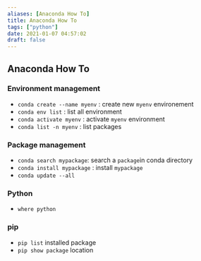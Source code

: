 ```yaml
---
aliases: [Anaconda How To]
title: Anaconda How To
tags: ["python"]
date: 2021-01-07 04:57:02
draft: false
---
```


## Anaconda How To

### Environment management

- `conda create --name myenv` : create new `myenv` environement
- `conda env list` : list all environment
- `conda activate myenv` : activate `myenv` environment
- `conda list -n myenv` : list packages

### Package management

- `conda search mypackage`: search a `package`in conda directory
- `conda install mypackage` : install `mypackage`
- `conda update --all`

### Python

- `where python`

### pip

- `pip list` installed package
- `pip show package` location
